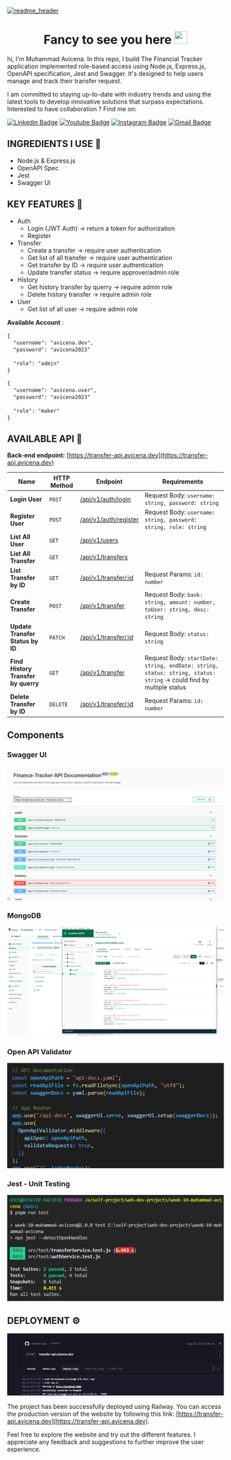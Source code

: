 [![readme_header](https://github.com/muhammad-avicena/profile/assets/49929404/b7b89034-8e25-4f25-a1a2-5665aa66448c)](https://avicena.dev/)

<h1 align="center">Fancy to see you here <img src="https://raw.githubusercontent.com/muhammad-avicena/profile/master/wave.gif" width="30px" height="30px" /> </h1>

hi, I'm Muhammad Avicena. In this repo, I build The Financial Tracker application implemented role-based access using Node.js, Express.js, OpenAPI specification, Jest and Swagger. It's designed to help users manage and track their transfer request.

I am committed to staying up-to-date with industry trends and using the latest tools to develop innovative solutions that surpass expectations.
Interested to have collaboration ? Find me on:

[![Linkedin Badge](https://img.shields.io/badge/-Muhammad_Avicena-blue?style=flat-square&logo=Linkedin&logoColor=white)](https://www.linkedin.com/in/muhammad-avicena/)
[![Youtube Badge](https://img.shields.io/badge/-Muhammad_Avicena-darkred?style=flat-square&logo=youtube&logoColor=white)](https://www.youtube.com/@MuhammadAvicena)
[![Instagram Badge](https://img.shields.io/badge/-ryuhideaki.dev-purple?style=flat-square&logo=instagram&logoColor=white)](https://www.instagram.com/ryuhideaki.dev/)
[![Gmail Badge](https://img.shields.io/badge/-cenarahmant.dev@gmail.com-c14438?style=flat-square&logo=Gmail&logoColor=white)](mailto:cenarahmant.dev@gmail.com)

## INGREDIENTS I USE 📜

- Node.js & Express.js
- OpenAPI Spec
- Jest
- Swagger UI

## KEY FEATURES 🌟

- Auth
  - Login (JWT Auth) -> return a token for authorization
  - Register
- Transfer
  - Create a transfer -> require user authentication
  - Get list of all transfer -> require user authentication
  - Get transfer by ID -> require user authentication
  - Update transfer status -> require approver/admin role
- History
  - Get history transfer by querry -> require admin role
  - Delete history transfer -> require admin role
- User
  - Get list of all user -> require admin role

**Available Account** :

```
{
  "username": "avicena.dev",
  "password": "avicena2023"

  "role": "admin"
}
```

```
{
  "username": "avicena.user",
  "password": "avicena2023"

  "role": "maker"
}
```

## AVAILABLE API 📰

**Back-end endpoint:** [https://transfer-api.avicena.dev](https://transfer-api.avicena.dev)

| Name                                | HTTP Method | Endpoint                                                   | Requirements                                                                                                        |
| ----------------------------------- | ----------- | ---------------------------------------------------------- | ------------------------------------------------------------------------------------------------------------------- |
| **Login User**                      | `POST`      | [/api/v1/auth/login](https://transfer-api.avicena.dev/)    | Request Body: `username: string, password: string`                                                                  |
| **Register User**                   | `POST`      | [/api/v1/auth/register](https://transfer-api.avicena.dev/) | Request Body: `username: string, password: string, role: string`                                                    |
| **List All User**                   | `GET`       | [/api/v1/users](https://transfer-api.avicena.dev/)         |
| **List All Transfer**               | `GET`       | [/api/v1/transfers](https://transfer-api.avicena.dev/)     |
| **List Transfer by ID**             | `GET`       | [/api/v1/transfer/:id](https://transfer-api.avicena.dev/)  | Request Params: `id: number`                                                                                        |
| **Create Transfer**                 | `POST`      | [/api/v1/transfer](https://transfer-api.avicena.dev/)      | Request Body: `bank: string, amount: number, toUser: string, desc: string`                                          |
| **Update Transfer Status by ID**    | `PATCH`     | [/api/v1/transfer/:id](https://transfer-api.avicena.dev/)  | Request Body: `status: string`                                                                                      |
| **Find History Transfer by querry** | `GET`       | [/api/v1/transfer](https://transfer-api.avicena.dev/)      | Request Body: `startDate: string, endDate: string, status: string, status: string` -> could find by multiple status |
| **Delete Transfer by ID**           | `DELETE`    | [/api/v1/transfer/:id](https://transfer-api.avicena.dev/)  | Request Params: `id: number`                                                                                        |

## Components

### Swagger UI

![Swagger UI](./assets/deploy.png)

### MongoDB

![Mongo DB](./assets/mongoDB.png)

### Open API Validator

![Open API speec](./assets/OpenApiSpec.png)

### Jest - Unit Testing

![Unit testing](./assets/Jest.png)

## DEPLOYMENT ⚙️

![Deploy](./assets/deployRailway.png)

The project has been successfully deployed using Railway. You can access the production version of the website by following this link: [https://transfer-api.avicena.dev](https://transfer-api.avicena.dev).

Feel free to explore the website and try out the different features. I appreciate any feedback and suggestions to further improve the user experience.
